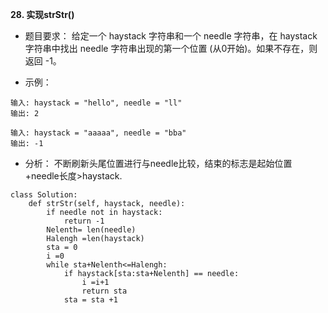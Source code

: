 **28. 实现strStr()**

 - 题目要求：
给定一个 haystack 字符串和一个 needle 字符串，在 haystack 字符串中找出 needle 字符串出现的第一个位置 (从0开始)。如果不存在，则返回  -1。

 - 示例：
```
输入: haystack = "hello", needle = "ll"
输出: 2

输入: haystack = "aaaaa", needle = "bba"
输出: -1
```


 - 分析：
 不断刷新头尾位置进行与needle比较，结束的标志是起始位置+needle长度>haystack.
```
class Solution:
    def strStr(self, haystack, needle):
        if needle not in haystack:
            return -1
        Nelenth= len(needle)
        Halengh =len(haystack)
        sta = 0
        i =0
        while sta+Nelenth<=Halengh:
            if haystack[sta:sta+Nelenth] == needle:
                i =i+1
                return sta
            sta = sta +1
```